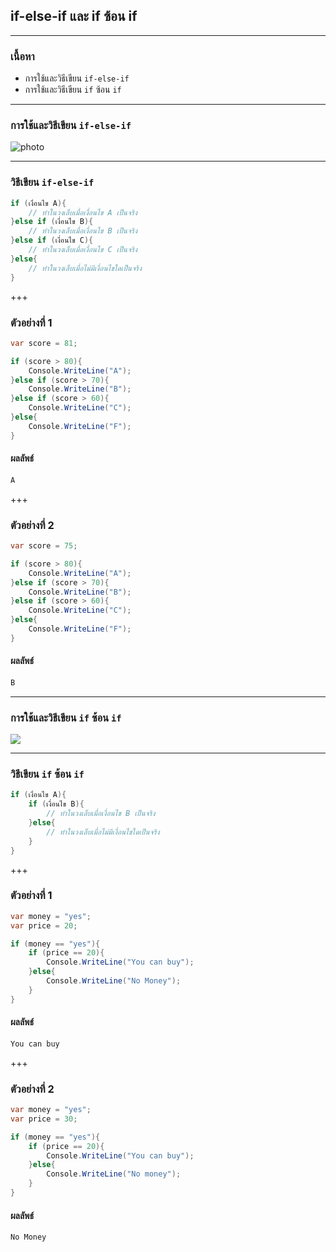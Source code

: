 ## if-else-if และ if ซ้อน if

---

### เนื้อหา

- การใช้และวิธีเขียน `if-else-if`
- การใช้และวิธีเขียน `if` ซ้อน `if`

---

### การใช้และวิธีเขียน `if-else-if`

![photo](https://scontent.fkkc2-1.fna.fbcdn.net/v/t1.15752-9/81353008_531141174160000_8947493479840219136_n.png?_nc_cat=111&_nc_eui2=AeHz4e2SJoiBEMb0oTph-WmQlSKbrWYJxuvcs159YsigCih-b-uPVHvoHJkDcl4GgQVtXPycRjxGGxnQbQ4W3sg5RDkSEDCmqV09CYC4Ukrj5w&_nc_oc=AQnCkmReF5ksq9G-Do-45-IBYPRKffovlUGrITdTQu28DZiBEt2ZFlfQE9r3SsXH5oI&_nc_ht=scontent.fkkc2-1.fna&oh=00fda152368aacf8998122e72615f355&oe=5E990340)

---

### วิธีเขียน `if-else-if`

```csharp
if (เงื่อนไข A){
	// ทำในวงเล็บเมื่อเงื่อนไข A เป็นจริง
}else if (เงื่อนไข B){
	// ทำในวงเล็บเมื่อเงื่อนไข B เป็นจริง
}else if (เงื่อนไข C){
	// ทำในวงเล็บเมื่อเงื่อนไข C เป็นจริง
}else{
	// ทำในวงเล็บเมื่อไม่มีเงื่อนไขใดเป็นจริง
}
```

+++

### ตัวอย่างที่ 1

```csharp
var score = 81;

if (score > 80){
	Console.WriteLine("A");
}else if (score > 70){
	Console.WriteLine("B");
}else if (score > 60){
	Console.WriteLine("C");
}else{
	Console.WriteLine("F");
}
```

#### ผลลัพธ์

```csharp
A
```

+++

### ตัวอย่างที่ 2

```csharp
var score = 75;

if (score > 80){
	Console.WriteLine("A");
}else if (score > 70){
	Console.WriteLine("B");
}else if (score > 60){
	Console.WriteLine("C");
}else{
	Console.WriteLine("F");
}
```

#### ผลลัพธ์

```csharp
ฺฺB
```

---

### การใช้และวิธีเขียน `if` ซ้อน `if`

![](https://scontent.fkkc2-1.fna.fbcdn.net/v/t1.15752-9/82279136_1452766241548252_6635180428812615680_n.png?_nc_cat=107&_nc_eui2=AeHfkYz2wGt9leBNmkGMJS73zu4iOpQ_Ue9mGDN5xdCAlqFENrx8120tkJ5qY3akPvJ8KZvvAauEdrXBTmNiIcfyagE3_vWzWCXkRtcW0QWTiw&_nc_oc=AQlL6zwTc49aX-GzzdA9DKYDX1rwvAOn5SDsv8vjVlV82QmWPqaEjjon2w3sWx4VHAI&_nc_ht=scontent.fkkc2-1.fna&oh=233903f130dda62c875056bc654c9fb7&oe=5EB13395)

---

### วิธีเขียน `if` ซ้อน `if`

```csharp
if (เงื่อนไข A){
	if (เงื่อนไข B){
		// ทำในวงเล็บเมื่อเงื่อนไข B เป็นจริง
	}else{
		// ทำในวงเล็บเมื่อไม่มีเงื่อนไขใดเป็นจริง
	}
}
```

+++

### ตัวอย่างที่ 1

```csharp
var money = "yes";
var price = 20;

if (money == "yes"){
	if (price == 20){
		Console.WriteLine("You can buy");
	}else{
		Console.WriteLine("No Money");
	}
}
```

#### ผลลัพธ์

```csharp
You can buy
```

+++

### ตัวอย่างที่ 2

```csharp
var money = "yes";
var price = 30;

if (money == "yes"){
	if (price == 20){
		Console.WriteLine("You can buy");
	}else{
		Console.WriteLine("No money");
	}
}
```

#### ผลลัพธ์

```csharp
No Money
```
